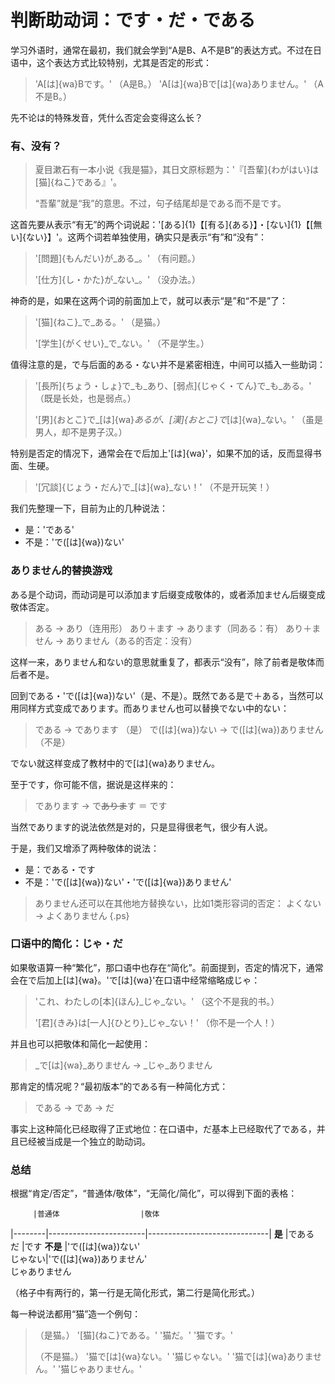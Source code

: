 # 判断助动词：です・だ・である

学习外语时，通常在最初，我们就会学到“A是B、A不是B”的表达方式。不过在日语中，这个表达方式比较特别，尤其是否定的形式：
> 'A[は]{wa}Bです。' （A是B。）
> 'A[は]{wa}Bで[は]{wa}ありません。' （A不是B。）

先不论は的特殊发音，凭什么否定会变得这么长？

### 有、没有？

> 夏目漱石有一本小说《我是猫》，其日文原标题为：'『[吾輩]{わがはい}は[猫]{ねこ}である』'。
>
> “吾輩”就是“我”的意思。不过，句子结尾却是である而不是です。

这首先要从表示“有无”的两个词说起：'[ある]{1}【[有る]{ある}】・[ない]{1}【[無い]{ない}】'。这两个词若单独使用，确实只是表示“有”和“没有”：

> '[問題]{もんだい}が_ある_。' （有问题。）
>
> '[仕方]{し・かた}が_ない_。' （没办法。）

神奇的是，如果在这两个词的前面加上で，就可以表示“是”和“不是”了：

> '[猫]{ねこ}_で_ある。' （是猫。）
>
> '[学生]{がくせい}_で_ない。' （不是学生。）

值得注意的是，で与后面的ある・ない并不是紧密相连，中间可以插入一些助词：

> '[長所]{ちょう・しょ}で_も_あり、[弱点]{じゃく・てん}で_も_ある。' （既是长处，也是弱点。）
>
> '[男]{おとこ}で_[は]{wa}_あるが、[漢]{おとこ}で_[は]{wa}_ない。' （虽是男人，却不是男子汉。）

特别是否定的情况下，通常会在で后加上'[は]{wa}'，如果不加的话，反而显得书面、生硬。

> '[冗談]{じょう・だん}で_[は]{wa}_ない！' （不是开玩笑！）

我们先整理一下，目前为止的几种说法：
- 是：'である'
- 不是：'で([は]{wa})ない'


### ありません的替换游戏

ある是个动词，而动词是可以添加ます后缀变成敬体的，或者添加ません后缀变成敬体否定。
> ある → あり（连用形）
> あり＋ます → あります（同ある：有）
> あり＋ません → ありません（ある的否定：没有）

这样一来，ありません和ない的意思就重复了，都表示“没有”，除了前者是敬体而后者不是。

回到である・'で([は]{wa})ない'（是、不是）。既然である是で＋ある，当然可以用同样方式变成であります。而ありません也可以替换でない中的ない：
> である → であります （是）
> で([は]{wa})ない → で([は]{wa})ありません （不是）

でない就这样变成了教材中的で[は]{wa}ありません。

至于です，你可能不信，据说是这样来的：
> であります → で~~ありま~~す ＝ です

当然であります的说法依然是对的，只是显得很老气，很少有人说。

于是，我们又增添了两种敬体的说法：
- 是：である・です
- 不是：'で([は]{wa})ない'・'で([は]{wa})ありません'

> ありません还可以在其他地方替换ない，比如1类形容词的否定：
> よくない → よくありません
{.ps}

### 口语中的简化：じゃ・だ

如果敬语算一种“繁化”，那口语中也存在“简化”。前面提到，否定的情况下，通常会在で后加上[は]{wa}。'で[は]{wa}'在口语中经常缩略成じゃ：

> 'これ、わたしの[本]{ほん}_じゃ_ない。' （这个不是我的书。）
>
> '[君]{きみ}は[一人]{ひとり}_じゃ_ない！' （你不是一个人！）

并且也可以把敬体和简化一起使用：
> _で[は]{wa}_ありません → _じゃ_ありません

那肯定的情况呢？“最初版本”的である有一种简化方式：
> である → であ → だ

事实上这种简化已经取得了正式地位：在口语中，だ基本上已经取代了である，并且已经被当成是一个独立的助动词。

### 总结

根据“肯定/否定”，“普通体/敬体”，“无简化/简化”，可以得到下面的表格：

         |普通体                  |敬体
|--------|------------------------|------------------------------|
**是**   |である<br>だ            |です
**不是** |'で([は]{wa})ない'<br>じゃない|'で([は]{wa})ありません'<br>じゃありません

（格子中有两行的，第一行是无简化形式，第二行是简化形式。）

每一种说法都用“猫”造一个例句：
> （是猫。）
> '[猫]{ねこ}である。'
> '猫だ。'
> '猫です。'
> 
> （不是猫。）
> '猫で[は]{wa}ない。'
> '猫じゃない。'
> '猫で[は]{wa}ありません。'
> '猫じゃありません。'


